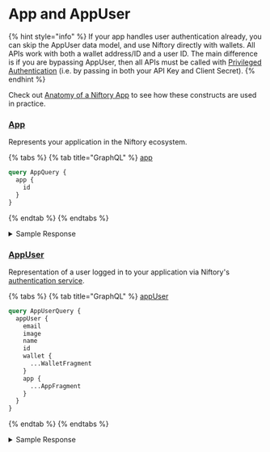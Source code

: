 # App and AppUser

{% hint style="info" %}
If your app handles user authentication already, you can skip the AppUser data model, and use Niftory directly with wallets. All APIs work with both a wallet address/ID and a user ID. The main difference is if you are bypassing AppUser, then all APIs must be called with [Privileged Authentication](authentication/privileged-authentication.md) (i.e. by passing in both your API Key and Client Secret).
{% endhint %}

Check out [Anatomy of a Niftory App](../niftory-sample-app/anatomy-of-a-niftory-app/#appuser) to see how these constructs are used in practice.

### [App](https://api-docs-niftory.vercel.app/#definition-App)

Represents your application in the Niftory ecosystem.

{% tabs %}
{% tab title="GraphQL" %}
[app](https://api-docs-niftory.vercel.app/#query-app)

```graphql
query AppQuery {
  app { 
    id 
  }
}
```
{% endtab %}
{% endtabs %}

<details>

<summary>Sample Response</summary>

```json
{
  "data": {
    "app": {
      "id": 56
    }
  }
}
```

</details>

### [AppUser](https://api-docs-niftory.vercel.app/#definition-AppUser)

Representation of a user logged in to your application via Niftory's [authentication service](authentication/configuring-your-app.md).

{% tabs %}
{% tab title="GraphQL" %}
[appUser](https://api-docs-niftory.vercel.app/#query-appUser)

```graphql
query AppUserQuery {
  appUser {
    email
    image
    name
    id
    wallet {
      ...WalletFragment
    }
    app {
      ...AppFragment
    }
  }
}
```
{% endtab %}
{% endtabs %}

<details>

<summary>Sample Response</summary>

```json
{
  "data": {
    "appUser": {
      "email": "user@test.com",
      "image": "linkToImage",
      "name": "Nif Tory",
      "id": 3,
      "wallet": Wallet,
      "app": App
    }
  }
}
```

</details>
